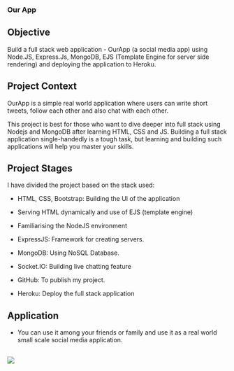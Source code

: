 ### Our App

## Objective

Build a full stack web application - OurApp (a social media app) using Node.JS, Express.Js, MongoDB, EJS (Template Engine for server side rendering) and deploying the application to Heroku.

## Project Context

OurApp is a simple real world application where users can write short tweets, follow each other and also chat with each other.

This project is best for those who want to dive deeper into full stack using Nodejs and MongoDB after learning HTML, CSS and JS. Building a full stack application single-handedly is a tough task, but learning and building such applications will help you master your skills.

## Project Stages

I have divided the project based on the stack used:

* HTML, CSS, Bootstrap: Building the UI of the application

* Serving HTML dynamically and use of EJS (template engine)

* Familiarising the NodeJS environment

* ExpressJS: Framework for creating servers.

* MongoDB: Using NoSQL Database.

* Socket.IO: Building live chatting feature

* GitHub: To publish my project.

* Heroku: Deploy the full stack application

## Application

* You can use it among your friends or family and use it as a real world small scale social media application.

##


![](https://github.com/gulshan986/The-Social-Group/blob/master/public/ourApp.PNG)
